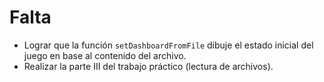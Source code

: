 # Falta

-   Lograr que la función `setDashboardFromFile` dibuje el estado inicial del juego en base al contenido del archivo.
-   Realizar la parte III del trabajo práctico (lectura de archivos).
